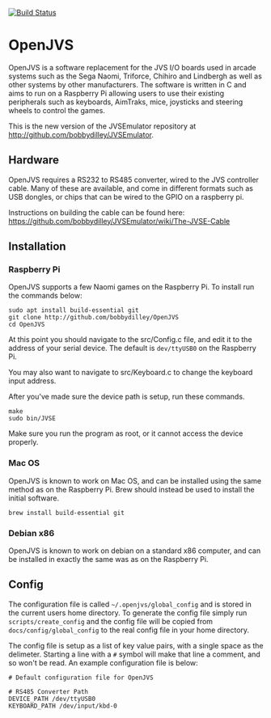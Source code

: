 [![Build Status](https://travis-ci.com/bobbydilley/OpenJVS.svg?branch=master)](https://travis-ci.com/bobbydilley/OpenJVS)

# OpenJVS

OpenJVS is a software replacement for the JVS I/O boards used in arcade systems such as the Sega Naomi, Triforce, Chihiro and Lindbergh as well as other systems by other manufacturers. The software is written in C and aims to run on a Raspberry Pi allowing users to use their existing peripherals such as keyboards, AimTraks, mice, joysticks and steering wheels to control the games.

This is the new version of the JVSEmulator repository at http://github.com/bobbydilley/JVSEmulator.

## Hardware

OpenJVS requires a RS232 to RS485 converter, wired to the JVS controller cable. Many of these are available, and come in different formats such as USB dongles, or chips that can be wired to the GPIO on a raspberry pi.

Instructions on building the cable can be found here: https://github.com/bobbydilley/JVSEmulator/wiki/The-JVSE-Cable

## Installation

### Raspberry Pi

OpenJVS supports a few Naomi games on the Raspberry Pi. To install run the commands below:

```
sudo apt install build-essential git
git clone http://github.com/bobbydilley/OpenJVS
cd OpenJVS
```

At this point you should navigate to the src/Config.c file, and edit it to the address of your serial device. The default is `dev/ttyUSB0` on the Raspberry Pi.

You may also want to navigate to src/Keyboard.c to change the keyboard input address.

After you've made sure the device path is setup, run these commands.

```
make
sudo bin/JVSE
```

Make sure you run the program as root, or it cannot access the device properly.

### Mac OS

OpenJVS is known to work on Mac OS, and can be installed using the same method as on the Raspberry Pi. Brew should instead be used to install the initial software.

```
brew install build-essential git
```

### Debian x86

OpenJVS is known to work on debian on a standard x86 computer, and can be installed in exactly the same was as on the Raspberry Pi.

## Config

The configuration file is called `~/.openjvs/global_config` and is stored in the current users home directory. To generate the config file simply run `scripts/create_config` and the config file will be copied from `docs/config/global_config` to the real config file in your home directory.

The config file is setup as a list of key value pairs, with a single space as the delimeter. Starting a line with a `#` symbol will make that line a comment, and so won't be read. An example configuration file is below:

```
# Default configuration file for OpenJVS

# RS485 Converter Path
DEVICE_PATH /dev/ttyUSB0
KEYBOARD_PATH /dev/input/kbd-0
```
